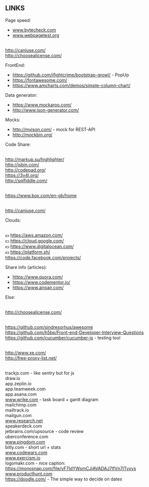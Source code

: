 LINKS
-

Page speed:

* www.bytecheck.com
* www.webpagetest.org

<br> http://caniuse.com/
<br> http://choosealicense.com/

FrontEnd:

* https://github.com/ifightcrime/bootstrap-growl/ - PopUp
* https://fontawesome.com/
* https://www.amcharts.com/demos/simple-column-chart/

Data generator:

* https://www.mockaroo.com/
* http://www.json-generator.com/

Mocks:

* http://myjson.com/ - mock for REST-API
* http://mockbin.org/

Code Share:

<br> http://markup.su/highlighter/
<br> http://jsbin.com/
<br> http://codepad.org/
<br> https://3v4l.org/
<br> http://sqlfiddle.com/

<br> https://www.box.com/en-gb/home

<br> http://caniuse.com/

Clouds:

<br> 💵 https://aws.amazon.com/
<br> 💵 https://cloud.google.com/
<br> 💵 https://www.digitalocean.com/
<br> 💵 https://platform.sh/
<br> https://code.facebook.com/projects/

Share info (articles):

* https://www.quora.com/
* https://www.codementor.io/
* https://www.airpair.com/

Else:

<br> http://choosealicense.com/

<br> https://github.com/sindresorhus/awesome
<br> https://github.com/h5bp/Front-end-Developer-Interview-Questions
<br> https://github.com/cucumber/cucumber-js - testing tool

<br> http://www.xe.com/
<br> http://free-proxy-list.net/

<br> trackjs.com - like sentry but for js
<br> draw.io
<br> app.zeplin.io
<br> app.teamweek.com
<br> app.asana.com
<br> www.wrike.com - task board + gantt diagram
<br> mailchimp.com
<br> mailtrack.io
<br> mailgun.com
<br> www.research.net
<br> speakerdeck.com
<br> jetbrains.com/upsource - code review
<br> uberconference.com
<br> www.pingdom.com
<br> bitly.com - short url + stats
<br> www.codewars.com
<br> www.exercism.io
<br> logomakr.com - nice caption: https://monosnap.com/file/vF7IdYWsmCJjAVADAJ7lfVn7ITyxvs
<br> www.producthunt.com
<br> https://doodle.com/ - The simple way to decide on dates
